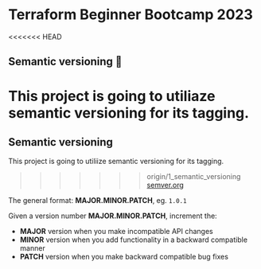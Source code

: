 # Terraform Beginner Bootcamp 2023

<<<<<<< HEAD
## Semantic versioning :mage:
This project is going to utiliaze semantic versioning for its tagging.
=======
## Semantic versioning
This project is going to utiliize semantic versioning for its tagging.
>>>>>>> origin/1_semantic_versioning
[semver.org ](https://semver.org/)

The general format:
**MAJOR.MINOR.PATCH**, eg. `1.0.1`

Given a version number **MAJOR.MINOR.PATCH**, increment the:

- **MAJOR** version when you make incompatible API changes
- **MINOR** version when you add functionality in a backward compatible manner
- **PATCH** version when you make backward compatible bug fixes
